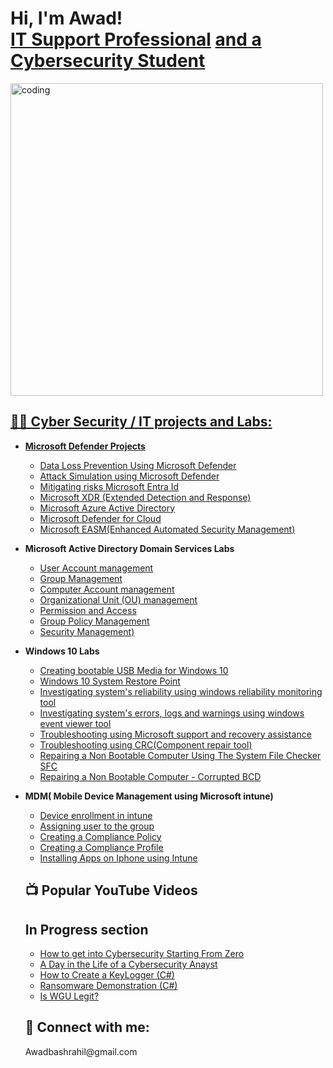 
<h1>Hi, I'm Awad! <br/><a href="https://github.com/joshmadakor1">IT Support Professional</a> <a href="https://www.linkedin.com/in/joshmadakor/"> and a Cybersecurity Student </a> <a href="https://www.youtube.com/c/joshmadakor>YouTuber"</a></h1>

<img align="center" alt="coding" width="500" src="https://user-images.githubusercontent.com/55389276/140866485-8fb1c876-9a8f-4d6a-98dc-08c4981eaf70.gif">




<h2>👨‍💻 Cyber Security / IT projects and Labs: </h2>

- <b> Microsoft Defender Projects </b>
  - [Data Loss Prevention Using Microsoft Defender ](https://github.com/AwadShaikh/Microsoft-Defender-Labs/blob/main/README.md)
  - [Attack Simulation using Microsoft Defender](https://github.com/AwadShaikh/Attack-Simulation-/blob/main/README.md)
  - [Mitigating risks Microsoft Entra Id](https://github.com/AwadShaikh/Microsoft-Entra-Id-Lab)
  - [Microsoft XDR (Extended Detection and Response)](https://github.com/AwadShaikh/Security-Posture-Improvement-Lab/blob/main/README.md)
  - [Microsoft Azure Active Directory](https://github.com/AwadShaikh/Microsoft-Azure-active-directory-/blob/main/README.md)
  - [Microsoft Defender for Cloud](https://github.com/AwadShaikh/Defender-for-Cloud/blob/main/README.md)
  - [Microsoft EASM(Enhanced Automated Security Management)](https://github.com/AwadShaikh/EASM/blob/main/README.md)
 
- <b> Microsoft Active Directory Domain Services Labs </b>
  - [User Account management]()
  - [Group Management]()
  - [Computer Account management]()
  - [Organizational Unit (OU) management]()
  - [Permission and Access]()
  - [Group Policy Management]()
  - [Security Management)]() 

- <b> Windows 10 Labs </b>
  - [Creating bootable USB Media for Windows 10 ](https://github.com/AwadShaikh/Bootable-USB-media-/blob/main/README.md)
  - [Windows 10 System Restore Point ](https://github.com/AwadShaikh/Microsoft-10-System-restore-point-/blob/main/README.md)
  - [Investigating system's reliability using windows reliability monitoring tool](https://github.com/AwadShaikh/Reliability-monitoring/blob/main/README.md)
  - [Investigating system's errors, logs and warnings using windows event viewer tool ](https://github.com/AwadShaikh/Event-viewer-tool-lab/blob/main/README.md)
  - [Troubleshooting using Microsoft support and recovery assistance](https://github.com/AwadShaikh/Microsoft-support-and-recovery-assistance/blob/main/README.md) 
  - [Troubleshooting using CRC(Component repair tool) ](https://github.com/AwadShaikh/CRC-lab-/blob/main/README.md)
  - [Repairing a Non Bootable Computer Using The System File Checker SFC](https://github.com/AwadShaikh/SFC-lab/blob/main/README.md)
  - [Repairing a Non Bootable Computer - Corrupted BCD ](https://github.com/AwadShaikh/BCD-file-recovery-lab/blob/main/README.md)

- <b> MDM( Mobile Device Management using Microsoft intune) </b>
  - [Device enrollment in intune ](https://github.com/AwadShaikh/Device-Enrollment-lab/edit/main/README.md)
  - [Assigning user to the group](https://github.com/AwadShaikh/Assigning-user-to-a-group/blob/main/README.md)
  - [Creating a Compliance Policy](https://github.com/AwadShaikh/Compliance-policy-/blob/main/README.md)
  - [Creating a Compliance Profile ](https://github.com/AwadShaikh/compliance-profile-/blob/main/README.md)
  - [Installing Apps on Iphone using Intune](https://github.com/AwadShaikh/Apps-installation-/blob/main/README.md) 

 
  <h2>📺 Popular YouTube Videos</h2>

   <h2>In Progress section </h2>

  - [How to get into Cybersecurity Starting From Zero]()
  - [A Day in the Life of a Cybersecurity Anayst]()
  - [How to Create a KeyLogger (C#)]()
  - [Ransomware Demonstration (C#)]()
  - [Is WGU Legit?]()

   <h2> 🤳 Connect with me:</h2>
          Awadbashrahil@gmail.com


